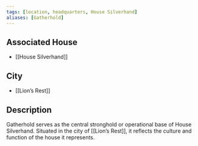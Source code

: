 ```yaml
---
tags: [location, headquarters, House Silverhand]
aliases: [Gatherhold]
---
```


## Associated House
- [[House Silverhand]]

## City
- [[Lion’s Rest]]

## Description
Gatherhold serves as the central stronghold or operational base of House Silverhand. Situated in the city of [[Lion’s Rest]], it reflects the culture and function of the house it represents.
